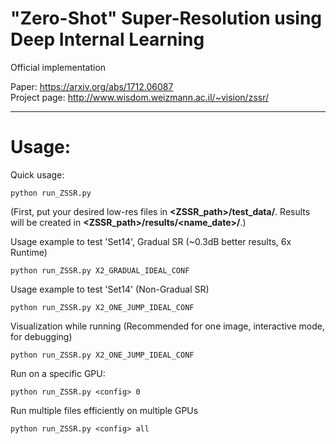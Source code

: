# "Zero-Shot" Super-Resolution using Deep Internal Learning  
Official implementation

Paper: https://arxiv.org/abs/1712.06087  
Project page: http://www.wisdom.weizmann.ac.il/~vision/zssr/

----------

# Usage:

Quick usage:  

```
python run_ZSSR.py
```
(First, put your desired low-res files in **<ZSSR_path>/test_data/**.   Results will be created in **<ZSSR_path>/results/<name_date>/**.)

Usage example to test 'Set14', Gradual SR (~0.3dB better results, 6x Runtime)
```
python run_ZSSR.py X2_GRADUAL_IDEAL_CONF
```
Usage example to test 'Set14' (Non-Gradual SR)
```
python run_ZSSR.py X2_ONE_JUMP_IDEAL_CONF
```
Visualization while running (Recommended for one image, interactive mode, for debugging)
```
python run_ZSSR.py X2_ONE_JUMP_IDEAL_CONF
```
Run on a specific GPU:
```
python run_ZSSR.py <config> 0
```
Run multiple files efficiently on multiple GPUs
```
python run_ZSSR.py <config> all
```
